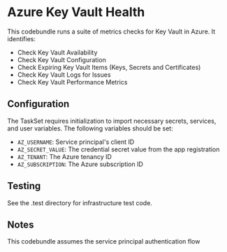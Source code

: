# Azure Key Vault  Health
This codebundle runs a suite of metrics checks for Key Vault in Azure. It identifies:
- Check Key Vault Availability
- Check Key Vault Configuration
- Check Expiring Key Vault Items (Keys, Secrets and Certificates)
- Check Key Vault Logs for Issues
- Check Key Vault Performance Metrics

## Configuration

The TaskSet requires initialization to import necessary secrets, services, and user variables. The following variables should be set:

- `AZ_USERNAME`: Service principal's client ID
- `AZ_SECRET_VALUE`: The credential secret value from the app registration
- `AZ_TENANT`: The Azure tenancy ID
- `AZ_SUBSCRIPTION`: The Azure subscription ID

## Testing 
See the .test directory for infrastructure test code. 

## Notes

This codebundle assumes the service principal authentication flow